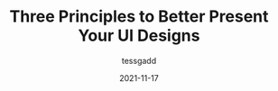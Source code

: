 ---
author: tessgadd
date: 2021-11-17
publisher: uxdesigncc
tags:
  - design
  - principles
target_url: https://uxdesign.cc/three-principles-to-better-present-your-ui-designs-8c47e66aec29
title: Three Principles to Better Present Your UI Designs
---